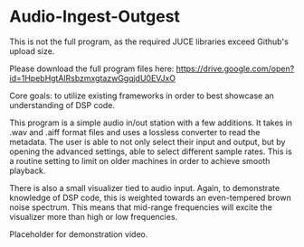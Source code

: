 # Audio-Ingest-Outgest


This is not the full program, as the required JUCE libraries exceed Github's upload size.

Please download the full program files here: https://drive.google.com/open?id=1HpebHgtAlRsbzmxgtazwGgqjdU0EVJxO

Core goals: to utilize existing frameworks in order to best showcase an understanding of DSP code.

This program is a simple audio in/out station with a few additions.
It takes in .wav and .aiff format files and uses a lossless converter to read the metadata.
The user is able to not only select their input and output, but by opening the advanced settings, able to select different sample rates.
This is a routine setting to limit on older machines in order to achieve smooth playback.

There is also a small visualizer tied to audio input. Again, to demonstrate knowledge of DSP code, this is weighted towards an even-tempered brown noise spectrum. This means that mid-range frequencies will excite the visualizer more than high or low frequencies.

Placeholder for demonstration video.
